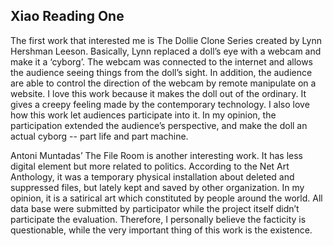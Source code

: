 Xiao Reading One
----------------

The first work that interested me is The Dollie Clone Series created by Lynn Hershman Leeson. Basically, Lynn replaced a doll’s eye with a webcam and make it a ‘cyborg’. The webcam was connected to the internet and allows the audience seeing things from the doll’s sight. In addition, the audience are able to control the direction of the webcam by remote manipulate on a website. I love this work because it makes the doll out of the ordinary. It gives a creepy feeling made by the contemporary technology. I also love how this work let audiences participate into it. In my opinion, the participation extended the audience’s perspective, and make the doll an actual cyborg -- part life and part machine. 

Antoni Muntadas’ The File Room is another interesting work. It has less digital element but more related to politics. According to the Net Art Anthology, it was a temporary physical installation about deleted and suppressed files, but lately kept and saved by other organization. In my opinion, it is a satirical art which constituted by people around the world. All data base were submitted by participator while the project itself didn’t participate the evaluation. Therefore, I personally believe the facticity is questionable, while the very important thing of this work is the existence. 
